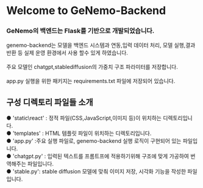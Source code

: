 # Welcome to GeNemo-Backend

<h3>GeNemo의 백엔드는 Flask를 기반으로 개발되었습니다.</h3>
genemo-backend는 모델을 백엔드 시스템과 연동,입력 데이터 처리, 모델 실행,결과 반환 등 실제 운영 환경에서 사용 할수 있게 하였습니다.<br>
<br>
주요 모델인 chatgpt,stablediffusion의 가중치 구조 파라미터를 저장합니다.<br>
<br>
app.py 실행을 위한 패키지는 requirements.txt 파일에 저장되어 있습니다.<br>


<h2>구성 디렉토리 파일들 소개</h2>
● 'static\react' : 정적 파일(CSS,JavaScript,이미지 등)이 위치하는 디렉토리입니다.<br>
● 'templates' : HTML 템플릿 파일이 위치하는 디렉토리입니다.<br>
● 'app.py' :주요 실행 파일로, genemo-backend 실행 로직이 구현되어 있는 파일입니다.<br>
● 'chatgpt.py' : 입력된 텍스트를 프롬트프에 적용하기위해 구조에 맞게 가공하여 번역해주는 파일입니다.<br>
● 'stable.py': stable diffusion 모델에 맞춰 이미지 저장, 시각화 기능을 작성한 파일입니다.



